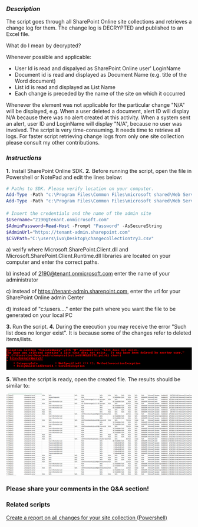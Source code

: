 ### *Description*

The script goes through all SharePoint Online site collections and retrieves a change log for them. The change log is DECRYPTED and published to an Excel file.

What do I mean by decrypted?

Whenever possible and applicable:
- User Id is read and dispalyed as SharePoint Online user' LoginName
- Document id is read and displayed as Document Name (e.g. title of the Word document)
- List id is read and displayed as List Name
- Each change is preceded by the name of the site on which it occurred

Whenever the element was not applicable for the particular change "N/A" will be displayed, e.g.
When a user deleted a document, alert ID will display N/A because there was no alert created at this activity.
When a system sent an alert, user ID and LoginName will display "N/A", because no user was involved.
The script is very time-consuming. It needs time to retrieve all logs.
For faster script retrieving change logs from only one site collection please consult my other contributions.

### *Instructions*

**1.** Install SharePoint Online SDK.
**2.** Before running the script, open the file in Powershell or NotePad and edit the lines below:
```PowerShell
# Paths to SDK. Please verify location on your computer. 
Add-Type -Path "c:\Program Files\Common Files\microsoft shared\Web Server Extensions\15\ISAPI\Microsoft.SharePoint.Client.dll"  
Add-Type -Path "c:\Program Files\Common Files\microsoft shared\Web Server Extensions\15\ISAPI\Microsoft.SharePoint.Client.Runtime.dll"  
 
# Insert the credentials and the name of the admin site 
$Username="2190@tenant.onmicrosoft.com" 
$AdminPassword=Read-Host -Prompt "Password" -AsSecureString 
$AdminUrl="https://tenant-admin.sharepoint.com" 
$CSVPath="C:\users\ivo\Desktop\changecollectiontry3.csv"
``` 
a) verify where Microsoft.SharePoint.Client.dll and Microsoft.SharePoint.Client.Runtime.dll libraries are located on your computer and enter the correct paths.

b) instead of 2190@tenant.onmicrosoft.com enter the name of your administrator

c) instead of https://tenant-admin.sharepoint.com, enter the url for your SharePoint Online admin Center

d) instead of "c:\users\...."  enter the path where you want the file to be generated on your local PC

**3.** Run the script. 
**4.** During the execution you may receive the error "Such list does no longer exist". It is because some of the changes refer to deleted items/lists.

<img src="../Create a report on all changes for all your site collections/error.PNG">

**5.** When the script is ready, open the created file. The results should be similar to:

<img src="../Create a report on all changes for all your site collections/results.PNG">

### Please share your comments in the Q&A section!
### Related scripts
[Create a report on all changes for your site collection (Powershell)](https://gallery.technet.microsoft.com/Create-a-report-on-all-fe377c62)

